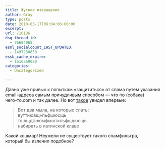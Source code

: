 ```yaml
---
title: Жуткое извращение
author: Gray
type: posts
date: 2010-03-17T06:04:06+00:00
excerpt:
url: /10136
dsq_thread_id:
  - 76604065
esml_socialcount_LAST_UPDATED:
  - 1497230650
essb_cache_expire:
  - 1616268080
categories:
  - Uncategorized

---
```








Давно уже привык к&nbsp;попыткам &laquo;защититься&raquo; от&nbsp;спама путём указания <nobr>email-адреса</nobr> самым причудливым способом&nbsp;&mdash; <nobr>что-то</nobr> (собака) <nobr>чего-то</nobr>.com и&nbsp;так далее. Но&nbsp;вот <a href="http://dennydov.blogspot.com/2010/03/blog-post_4001.html" target="_blank">такое</a> увидел впервые:

> Вот два мыла, на&nbsp;которые слать:  
> вуттнювщ&#187;пьфшюсщь  
> тшлщдфнюыфмшт&#187;пьфшдюсщь  
> набирать в&nbsp;латинской клаве

Какой кошмар! Неужели не&nbsp;существует такого спамфильтра, который&nbsp;бы излечил подобное?